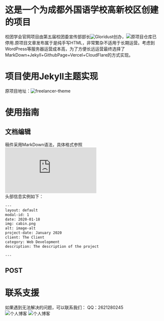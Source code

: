# 这是一个为成都外国语学校高新校区创建的项目  
校团学会官网项目由第五届校团委宣传部部长![Gloridust](https://github.com/Gloridust)创办，![原项目仓库](https://github.com/Gloridust/cflsgx.top)已停用.原项目文章发布属于是纯手写HTML，非常繁杂不适用于长期运营。考虑到WordPress等服务器运营成本高，为了方便长远运营最终选择了MarkDown+Jekyll+GithubPage+Vercel+CloudFlare的方式实现。  

# 项目使用Jekyll主题实现  
原项目地址：![freelancer-theme](https://github.com/jeromelachaud/freelancer-theme)  

# 使用指南  
## 文档编辑
稿件采用MarkDown语法，具体格式参照![菜鸟教程](https://www.runoob.com/markdown/md-title.html)  
头部信息实例如下：  
```txt
---
layout: default
modal-id: 1
date: 2020-01-18
img: cabin.png
alt: image-alt
project-date: January 2020
client: The Client
category: Web Development
description: The description of the project

---
```
## POST

# 联系支援  
如果遇到无法解决的问题，可以联系我们：
QQ：2621280245  
![个人博客](https://gloridust.xyz) ![个人博客](https://t.me/Gloridust)  
